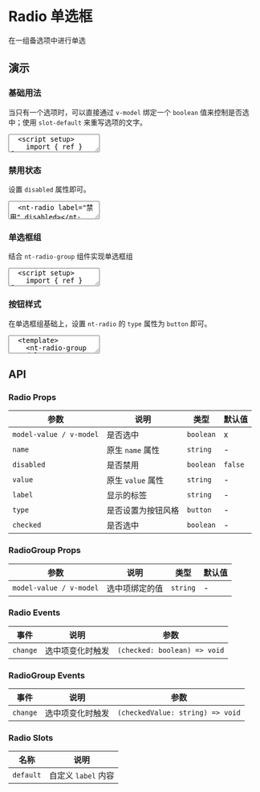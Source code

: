 # Radio 单选框

在一组备选项中进行单选

## 演示

<script setup>
  import { ref } from 'vue'
  import { Radio, RadioGroup, Button } from '../../src'

  const sex = ref('0')

  const allowService = ref(false)
</script>

### 基础用法

当只有一个选项时，可以直接通过 `v-model` 绑定一个 `boolean` 值来控制是否选中；使用 `slot-default` 来重写选项的文字。

<ClientOnly>
  <CodePreview>
  <textarea lang="vue">
  <script setup>
    import { ref } from 'vue';
    const allowService = ref(false);
  </script>
  <template>
    <nt-radio v-model="allowService">
      <span>
        <span>同意</span>
        <a href='#'>隐私协议</a>
      </span>
    </nt-radio>
  </template>
  </textarea>
  <template #preview>
    <Radio v-model="allowService">
      <span>
        <span>同意</span>
        <a href='#'>隐私协议</a>
      </span>
    </Radio>
  </template>
  </CodePreview>
</ClientOnly>

### 禁用状态

设置 `disabled` 属性即可。

<ClientOnly>
  <CodePreview>
  <textarea lang="vue-html">
  <nt-radio label="禁用" disabled></nt-radio>
  </textarea>
  <template #preview>
    <Radio label="禁用" disabled />
  </template>
  </CodePreview>
</ClientOnly>

### 单选框组

结合 `nt-radio-group` 组件实现单选框组

<ClientOnly>
  <CodePreview>
  <textarea lang="vue-html">
  <script setup>
    import { ref } from 'vue';
    const sex = ref('0');
  </script>
  <template>
    <nt-radio-group v-model="sex">
      <nt-radio label="男" value="0" />
      <nt-radio label="女" value="1" />
    </nt-radio-group>
  </template>
  </textarea>
  <template #preview>
    <RadioGroup v-model="sex">
      <Radio label="男" value="0" />
      <Radio label="女" value="1" />
    </RadioGroup>
  </template>
  </CodePreview>
</ClientOnly>

### 按钮样式

在单选框组基础上，设置 `nt-radio` 的 `type` 属性为 `button` 即可。

<ClientOnly>
  <CodePreview>
  <textarea lang="vue-html">
  <template>
    <nt-radio-group v-model="sex">
      <nt-radio label="男" value="0" type="button" />
      <nt-radio label="女" value="1" type="button" />
    </nt-radio-group>
  </template>
  </textarea>
  <template #preview>
    <RadioGroup v-model="sex">
      <Radio label="男" value="0" type="button" />
      <Radio label="女" value="1" type="button" />
    </RadioGroup>
  </template>
  </CodePreview>
</ClientOnly>

## API

### Radio Props

| 参数                    | 说明               | 类型      | 默认值  |
| ----------------------- | ------------------ | --------- | ------- |
| `model-value / v-model` | 是否选中           | `boolean` | x       |
| `name`                  | 原生 `name` 属性   | `string`  | -       |
| `disabled`              | 是否禁用           | `boolean` | `false` |
| `value`                 | 原生 `value` 属性  | `string`  | -       |
| `label`                 | 显示的标签         | `string`  | -       |
| `type`                  | 是否设置为按钮风格 | `button`  | -       |
| `checked`               | 是否选中           | `boolean` | -       |

### RadioGroup Props

| 参数                    | 说明           | 类型     | 默认值 |
| ----------------------- | -------------- | -------- | ------ |
| `model-value / v-model` | 选中项绑定的值 | `string` | -      |

### Radio Events

| 事件     | 说明             | 参数                         |
| -------- | ---------------- | ---------------------------- |
| `change` | 选中项变化时触发 | `(checked: boolean) => void` |

### RadioGroup Events

| 事件     | 说明             | 参数                             |
| -------- | ---------------- | -------------------------------- |
| `change` | 选中项变化时触发 | `(checkedValue: string) => void` |

### Radio Slots

| 名称      | 说明                |
| --------- | ------------------- |
| `default` | 自定义 `label` 内容 |
